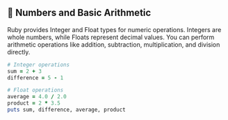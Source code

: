 ## 🔢 Numbers and Basic Arithmetic

Ruby provides Integer and Float types for numeric operations. Integers are whole numbers, while Floats represent decimal values. You can perform arithmetic operations like addition, subtraction, multiplication, and division directly.

```ruby
# Integer operations
sum = 2 + 3
difference = 5 - 1

# Float operations
average = 4.0 / 2.0
product = 2 * 3.5
puts sum, difference, average, product
```